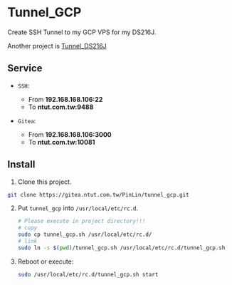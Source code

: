 # Tunnel_GCP

Create SSH Tunnel to my GCP VPS for my DS216J.

Another project is [Tunnel_DS216J](https://gitea.ntut.com.tw/PinLin/tunnel_ds216j)

## Service

+ `SSH`: 

  + From **192.168.168.106:22**
  + To **ntut.com.tw:9488**

+ `Gitea`:

  + From **192.168.168.106:3000**
  + To **ntut.com.tw:10081**

## Install

1. Clone this project.
  ```sh
  git clone https://gitea.ntut.com.tw/PinLin/tunnel_gcp.git
  ```

2. Put `tunnel_gcp` into `/usr/local/etc/rc.d`.
   ```sh
   # Please execute in project directory!!!
   # copy
   sudo cp tunnel_gcp.sh /usr/local/etc/rc.d/
   # link
   sudo ln -s $(pwd)/tunnel_gcp.sh /usr/local/etc/rc.d/tunnel_gcp.sh
   ```

3. Reboot or execute:
   ```sh
   sudo /usr/local/etc/rc.d/tunnel_gcp.sh start
   ```